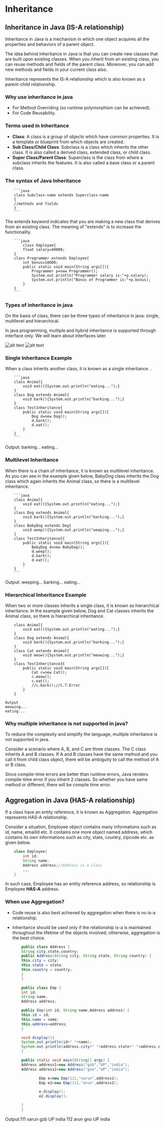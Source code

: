 # Inheritance

## Inheritance in Java (**IS-A** relationship)

Inheritance in Java is a mechanism in which one object acquires all the properties and behaviors of a parent object.

The idea behind inheritance in Java is that you can create new classes that are built upon existing classes. When you inherit from an existing class, you can reuse methods and fields of the parent class. Moreover, you can add new methods and fields in your current class also.

Inheritance represents the IS-A relationship which is also known as a parent-child relationship.

### Why use inheritance in java

- For Method Overriding (so runtime polymorphism can be achieved).
- For Code Reusability.

### Terms used in Inheritance

- **Class**: A class is a group of objects which have common properties. It is a template or blueprint from which objects are created.
- **Sub Class/Child Class**: Subclass is a class which inherits the other class. It is also called a derived class, extended class, or child class.
- **Super Class/Parent Class**: Superclass is the class from where a subclass inherits the features. It is also called a base class or a parent class.

### The syntax of Java Inheritance

        ```java
        class Subclass-name extends Superclass-name
        {
        //methods and fields
        }
        ```

The extends keyword indicates that you are making a new class that derives from an existing class. The meaning of "extends" is to increase the functionality.

        ```java
            class Employee{
            float salary=40000;
        }
        class Programmer extends Employee{
            int bonus=10000;
            public static void main(String args[]){
                Programmer p=new Programmer();
                System.out.println("Programmer salary is:"+p.salary);
                System.out.println("Bonus of Programmer is:"+p.bonus);
            }
        }
        ```

### Types of inheritance in java

On the basis of class, there can be three types of inheritance in java: single, multilevel and hierarchical.

In java programming, multiple and hybrid inheritance is supported through interface only. We will learn about interfaces later.

![alt text](./assets/typesofinheritance-1.png)
![alt text](./assets/multiple.jpg)

### Single Inheritance Example

When a class inherits another class, it is known as a single inheritance. .

        ```java
        class Animal{
            void eat(){System.out.println("eating...");}
        }
        class Dog extends Animal{
            void bark(){System.out.println("barking...");}
        }
        class TestInheritance{
            public static void main(String args[]){
                Dog d=new Dog();
                d.bark();
                d.eat();
            }
        }
        ```

Output:
barking...
eating...

### Multilevel Inheritance

When there is a chain of inheritance, it is known as multilevel inheritance. As you can see in the example given below, BabyDog class inherits the Dog class which again inherits the Animal class, so there is a multilevel inheritance.

        ```java
        class Animal{
            void eat(){System.out.println("eating...");}
        }
        class Dog extends Animal{
            void bark(){System.out.println("barking...");}
        }
        class BabyDog extends Dog{
            void weep(){System.out.println("weeping...");}
        }
        class TestInheritance2{
            public static void main(String args[]){
                BabyDog d=new BabyDog();
                d.weep();
                d.bark();
                d.eat();
            }
        }
        ```

Output:
weeping...
barking...
eating...

### Hierarchical Inheritance Example

When two or more classes inherits a single class, it is known as hierarchical inheritance. In the example given below, Dog and Cat classes inherits the Animal class, so there is hierarchical inheritance.

        class Animal{
            void eat(){System.out.println("eating...");}
        }
        class Dog extends Animal{
            void bark(){System.out.println("barking...");}
        }
        class Cat extends Animal{
            void meow(){System.out.println("meowing...");}
        }
        class TestInheritance3{
            public static void main(String args[]){
                Cat c=new Cat();
                c.meow();
                c.eat();
                //c.bark();//C.T.Error
            }
        }

    Output
    meowing...
    eating...

### Why multiple inheritance is not supported in java?

To reduce the complexity and simplify the language, multiple inheritance is not supported in java.

Consider a scenario where A, B, and C are three classes. The C class inherits A and B classes. If A and B classes have the same method and you call it from child class object, there will be ambiguity to call the method of A or B class.

Since compile-time errors are better than runtime errors, Java renders compile-time error if you inherit 2 classes. So whether you have same method or different, there will be compile time error.

## Aggregation in Java (**HAS-A** relationship)

If a class have an entity reference, it is known as Aggregation. Aggregation represents HAS-A relationship.

Consider a situation, Employee object contains many informations such as id, name, emailId etc. It contains one more object named address, which contains its own informations such as city, state, country, zipcode etc. as given below.

```java
    class Employee{
        int id;
        String name;
        Address address;//Address is a class
        ...
    }
```

In such case, Employee has an entity reference address, so relationship is Employee **HAS-A** address.

### When use Aggregation?

- Code reuse is also best achieved by aggregation when there is no is-a relationship.
- Inheritance should be used only if the relationship is-a is maintained throughout the lifetime of the objects involved; otherwise, aggregation is the best choice.

  ```java
      public class Address {
      String city,state,country;
      public Address(String city, String state, String country) {
      this.city = city;
      this.state = state;
      this.country = country;
      }
      }

      public class Emp {
      int id;
      String name;
      Address address;

      public Emp(int id, String name,Address address) {
      this.id = id;
      this.name = name;
      this.address=address;
      }

      void display(){
      System.out.println(id+" "+name);
      System.out.println(address.city+" "+address.state+" "+address.country);
      }

      public static void main(String[] args) {
      Address address1=new Address("gzb","UP","india");
      Address address2=new Address("gno","UP","india");

              Emp e=new Emp(111,"varun",address1);
              Emp e2=new Emp(112,"arun",address2);

              e.display();
              e2.display();

      }
      }
  ```

Output:111 varun
gzb UP india
112 arun
gno UP india
